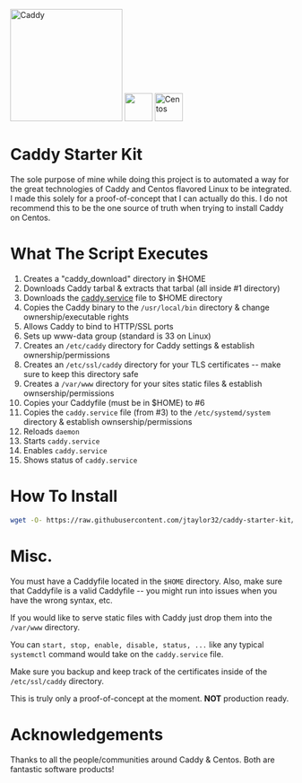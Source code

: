 <a href="https://caddyserver.com"><img src="https://caddyserver.com/resources/images/caddy-lower.png" alt="Caddy" width="200"></a>
<img src="https://lh3.googleusercontent.com/MjBg-tZSC0bzca-YbIa_IuR0-yHpXLfaINtdcEkF9ARE_xNArijKgt2ksQPYX6W-hA=w170" width="50">
<a href="https://www.centos.org/"><img src="http://seeklogo.com/images/C/centos-logo-494F57D973-seeklogo.com.png" alt="Centos" width="50"></a>

Caddy Starter Kit
=================
The sole purpose of mine while doing this project is to automated a way for the great technologies of Caddy and Centos flavored Linux to be integrated. I made this solely for a proof-of-concept that I can actually do this. I do not recommend this to be the one source of truth when trying to install Caddy on Centos.  

What The Script Executes
========================
1. Creates a "caddy_download" directory in $HOME
2. Downloads Caddy tarbal & extracts that tarbal (all inside #1 directory)
3. Downloads the [caddy.service](./caddy.service) file to $HOME directory
4. Copies the Caddy binary to the `/usr/local/bin` directory & change ownership/executable rights
5. Allows Caddy to bind to HTTP/SSL ports
6. Sets up www-data group (standard is 33 on Linux)
7. Creates an `/etc/caddy` directory for Caddy settings & establish ownership/permissions
8. Creates an `/etc/ssl/caddy` directory for your TLS certificates -- make sure to keep this directory safe
9. Creates a `/var/www` directory for your sites static files & establish ownsership/permissions
10. Copies your Caddyfile (must be in $HOME) to #6
11. Copies the `caddy.service` file (from #3) to the `/etc/systemd/system` directory & establish ownsership/permissions
12. Reloads `daemon`
13. Starts `caddy.service`
14. Enables `caddy.service`
15. Shows status of `caddy.service`

How To Install
==============

```bash
wget -O- https://raw.githubusercontent.com/jtaylor32/caddy-starter-kit/master/centos.sh | bash
```

Misc.
=====
You must have a Caddyfile located in the `$HOME` directory. Also, make sure that Caddyfile is a valid Caddyfile -- you might run into issues when you have the wrong syntax, etc.

If you would like to serve static files with Caddy just drop them into the `/var/www` directory.

You can `start, stop, enable, disable, status, ...` like any typical `systemctl` command would take on the `caddy.service` file.

Make sure you backup and keep track of the certificates inside of the `/etc/ssl/caddy` directory.

This is truly only a proof-of-concept at the moment. **NOT** production ready.

Acknowledgements
================
Thanks to all the people/communities around Caddy & Centos. Both are fantastic software products!
